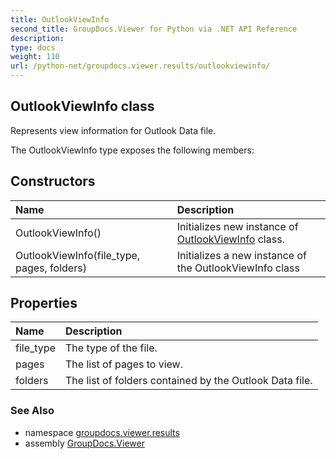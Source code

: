 ```yaml
---
title: OutlookViewInfo
second_title: GroupDocs.Viewer for Python via .NET API Reference
description: 
type: docs
weight: 110
url: /python-net/groupdocs.viewer.results/outlookviewinfo/
---
```


## OutlookViewInfo class

Represents view information for Outlook Data file.

The OutlookViewInfo type exposes the following members:
## Constructors
| Name | Description |
| :- | :- |
|OutlookViewInfo()|Initializes new instance of [OutlookViewInfo](/python-net/groupdocs.viewer.results/outlookviewinfo/) class.|
|OutlookViewInfo(file_type, pages, folders)|Initializes a new instance of the OutlookViewInfo class|
## Properties
| Name | Description |
| :- | :- |
|file_type|The type of the file.|
|pages|The list of pages to view.|
|folders|The list of folders contained by the Outlook Data file.|

### See Also

* namespace [groupdocs.viewer.results](/python-net/groupdocs.viewer.results/)
* assembly [GroupDocs.Viewer](/viewer/python-net/)

